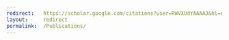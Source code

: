 ```yaml
---
redirect:   https://scholar.google.com/citations?user=RWVXUdYAAAAJ&hl=en
layout:     redirect
permalink:  /Publications/
---
```

